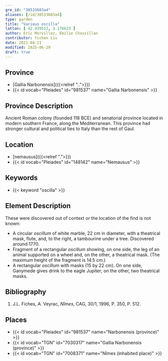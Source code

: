 ```yaml
---
gre_id: "38533683a4"
aliases: [/id/38533683a4]
type: garden
title: "Various oscilla"
latlon: [ 42.439512, 3.176623 ]
author: Eric Morvillez, Emilie Chassillan
contributor: Yichen Liu
date: 2021-04-21
modified: 2025-06-29
draft: true
---
```


## Province

- [Gallia Narbonensis]({{<relref "..">}})
- {{< id vocab="Pleiades" id="981537" name="Gallia Narbonensis" >}}

## Province Description

Ancient Roman colony (founded 118 BCE) and senatorial province located in modern southern France, along the Mediterranean. This province had stronger cultural and political ties to Italy than the rest of Gaul.

## Location

- [nemausus]({{<relref ".">}})
- {{< id vocab="Pleiades" id="148142" name="Nemausus" >}}

## Keywords

- {{< keyword "oscilla" >}}

## Element Description

These were discovered out of context or the location of the find is not known:

- A circular *oscillum* of white marble, 22 cm in diameter, with a theatrical mask, flute, and, to the right, a tambourine under a tree. Discovered around 1770.
- Fragment of a rectangular *oscillum* showing, on one side, the leg of an animal supported on a wheel and, on the other, a theatrical mask.  (The maximum height of the fragment is 14.5 cm.)
- A rectangular *oscillum* with masks (15 by 22 cm). On one side, Ganymede gives drink to the eagle Jupiter; on the other, two theatrical masks.

<!-- ## Plans -->

<!-- ## Dates -->

## Bibliography

1. J.L. Fiches, A. Veyrac, *Nîmes*, CAG, 30/1, 1996, P. 350, P. 512.

## Places

- {{< id vocab="Pleiades" id="981537" name="Narbonensis (province)" >}}
- {{< id vocab="TGN" id="7030317" name="Gallia Narbonensis (province)" >}}
- {{< id vocab="TGN" id="7008371" name="Nîmes (inhabited place)" >}}
